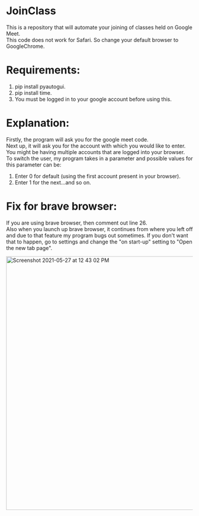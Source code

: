 # JoinClass

This is a repository that will automate your joining of classes held on Google Meet.\
This code does not work for Safari. So change your default browser to GoogleChrome.

# Requirements:

1. pip install pyautogui.
2. pip install time.
3. You must be logged in to your google account before using this.

# Explanation:

Firstly, the program will ask you for the google meet code.\
Next up, it will ask you for the account with which you would like to enter.  
You might be having multiple accounts that are logged into your browser.\
To switch the user, my program takes in a parameter and possible values for this parameter can be:

1. Enter 0 for default (using the first account present in your browser).
2. Enter 1 for the next...and so on.

# Fix for brave browser:

If you are using brave browser, then comment out line 26.\
Also when you launch up brave browser, it continues from where you left off and due to that feature my program bugs out sometimes. If you don't want that to happen, go to settings and change the "on start-up" setting to "Open the new tab page".

<img width="685" alt="Screenshot 2021-05-27 at 12 43 02 PM" src="https://user-images.githubusercontent.com/76426486/119782514-e7c46f80-bee9-11eb-899a-3aa12f91a38d.png">
